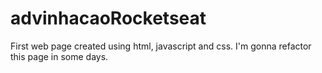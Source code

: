 # advinhacaoRocketseat

First web page created using html, javascript and css.
I'm gonna refactor this page in some days.